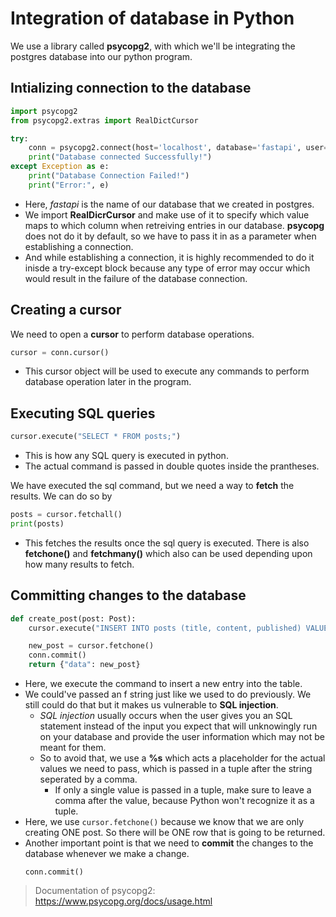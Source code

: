 # Integration of database in Python
We use a library called **psycopg2**, with which we'll be integrating the postgres database into our python program.

## Intializing connection to the database
```python
import psycopg2
from psycopg2.extras import RealDictCursor

try:
    conn = psycopg2.connect(host='localhost', database='fastapi', user='postgres', password=1234, cursor_factory=RealDictCursor)
    print("Database connected Successfully!")
except Exception as e:
    print("Database Connection Failed!")
    print("Error:", e)
```
* Here, _fastapi_ is the name of our database that we created in postgres.
* We import **RealDicrCursor** and make use of it to specify which value maps to which column when retreiving entries in our database. **psycopg** does not do it by default, so we have to pass it in as a parameter when establishing a connection.
* And while establishing a connection, it is highly recommended to do it inisde a try-except block because any type of error may occur which would result in the failure of the database connection.

## Creating a cursor
We need to open a **cursor** to perform database operations.
```python
cursor = conn.cursor()
```
* This cursor object will be used to execute any commands to perform database operation later in the program.

## Executing SQL queries
```python
cursor.execute("SELECT * FROM posts;")
```
* This is how any SQL query is executed in python.
* The actual command is passed in double quotes inside the prantheses.

We have executed the sql command, but we need a way to **fetch** the results. We can do so by
```python
posts = cursor.fetchall()
print(posts)
```
* This fetches the results once the sql query is executed. There is also **fetchone()** and **fetchmany()** which also can be used depending upon how many results to fetch.
## Committing changes to the database
```python
def create_post(post: Post):
    cursor.execute("INSERT INTO posts (title, content, published) VALUES (%s, %s, %s) RETURNING *;", (post.title, post.content, post.published))

    new_post = cursor.fetchone()
    conn.commit()
    return {"data": new_post}
```
* Here, we execute the command to insert a new entry into the table.
* We could've passed an f string just like we used to do previously. We still could do that but it makes us vulnerable to **SQL injection**.
    * _SQL injection_ usually occurs when the user gives you an SQL statement instead of the input you expect that will unknowingly run on your database and provide the user information which may not be meant for them.
    * So to avoid that, we use a **%s** which acts a placeholder for the actual values we need to pass, which is passed in a tuple after the string seperated by a comma.
        * If only a single value is passed in a tuple, make sure to leave a comma after the value, because Python won't recognize it as a tuple.
* Here, we use `cursor.fetchone()` because we know that we are only creating ONE post. So there will be ONE row that is going to be returned.
* Another important point is that we need to **commit** the changes to the database whenever we make a change.
    ```
    conn.commit()
    ```
> Documentation of psycopg2:
https://www.psycopg.org/docs/usage.html
